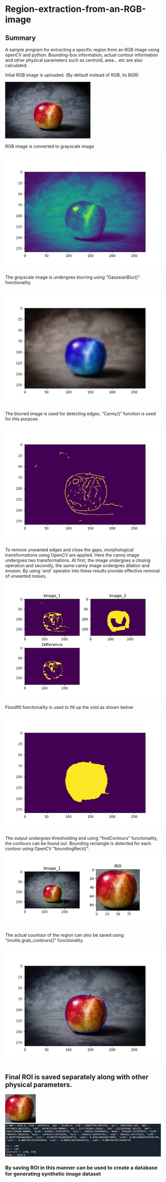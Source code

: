# Region-extraction-from-an-RGB-image
## Summary
A sample program for extracting a specific region from an RGB image using openCV and python. Bounding-box information, actual contour information and other physical parameters such as centroid, area… etc are also calculated. 

Intial RGB image is uploaded. (By default instead of RGB, its BGR)

![](Result/6.jpg)

RGB image is converted to grayscale image

![](Result/Figure_1.png)

The grayscale image is undergoes blurring using “GaussianBlur()” functionality.

![](Result/Figure_2.png)

The blurred image is used for detecting edges. “Canny()” function is used for this purpose.

![](Result/Figure_3.png)

To remove unwanted edges and close the gaps, morphological transformations using OpenCV are applied. Here the canny image undergoes two transformations.
At first, the image undergoes a closing operation and secondly, the same canny image undergoes dilation and erosion. By using 'and' operator into these results provide effective removal of unwanted noises.

![](Result/Figure_6.png)

Floodfill functionality is used to fill up the void as shown below:

![](Result/Figure_7.png)

The output undergoes thresholding and using "findContours" functionality, the contours can be found out.
Bounding rectangle is detected for each contour using OpenCV “boundingRect()”.

![](Result/Figure_8.png)

The actual countour of the region can also be saved using "imutils.grab_contours()" functionality.

![](Result/Contour.png)

## Final ROI is saved separately along with other physical parameters.

![](Result/ROI.png) ![](Result/Figure_9.png)

### By saving ROI in this manner can be used to create a database for generating synthetic image dataset


